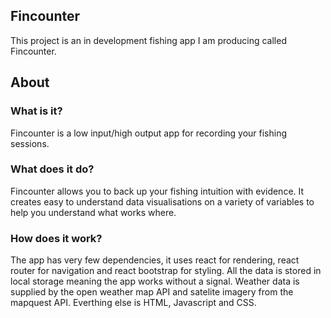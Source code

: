 ## Fincounter

This project is an in development fishing app I am producing called Fincounter.

## About


### What is it?

Fincounter is a low input/high output app for recording your fishing sessions.<br />


### What does it do?

Fincounter allows you to back up your fishing intuition with evidence. It creates easy to understand data visualisations on a variety of variables to help you understand what works where. 


### How does it work? 

The app has very few dependencies, it uses react for rendering, react router for navigation and react bootstrap for styling. All the data is stored in local storage meaning the app works without a signal. Weather data is supplied by the open weather map API and satelite imagery from the mapquest API. Everthing else is HTML, Javascript and CSS.

